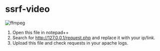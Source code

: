 # ssrf-video

![ffmpeg](https://miro.medium.com/max/400/1*mgCxTQSqrTvKsmDRmuRa7w.jpeg)

1. Open this file in notepad++
2. Search for http://127.0.0.1/request.php and replace it with your ip/link.
3. Upload this file and check requests in your apache logs.
